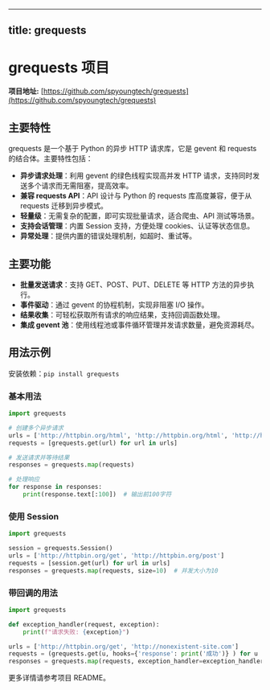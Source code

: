 
---
title: grequests
---

# grequests 项目

**项目地址:** [https://github.com/spyoungtech/grequests](https://github.com/spyoungtech/grequests)

## 主要特性
grequests 是一个基于 Python 的异步 HTTP 请求库，它是 gevent 和 requests 的结合体。主要特性包括：
- **异步请求处理**：利用 gevent 的绿色线程实现高并发 HTTP 请求，支持同时发送多个请求而无需阻塞，提高效率。
- **兼容 requests API**：API 设计与 Python 的 requests 库高度兼容，便于从 requests 迁移到异步模式。
- **轻量级**：无需复杂的配置，即可实现批量请求，适合爬虫、API 测试等场景。
- **支持会话管理**：内置 Session 支持，方便处理 cookies、认证等状态信息。
- **异常处理**：提供内置的错误处理机制，如超时、重试等。

## 主要功能
- **批量发送请求**：支持 GET、POST、PUT、DELETE 等 HTTP 方法的异步执行。
- **事件驱动**：通过 gevent 的协程机制，实现非阻塞 I/O 操作。
- **结果收集**：可轻松获取所有请求的响应结果，支持回调函数处理。
- **集成 gevent 池**：使用线程池或事件循环管理并发请求数量，避免资源耗尽。

## 用法示例
安装依赖：`pip install grequests`

### 基本用法
```python
import grequests

# 创建多个异步请求
urls = ['http://httpbin.org/html', 'http://httpbin.org/html', 'http://httpbin.org/html']
requests = [grequests.get(url) for url in urls]

# 发送请求并等待结果
responses = grequests.map(requests)

# 处理响应
for response in responses:
    print(response.text[:100])  # 输出前100字符
```

### 使用 Session
```python
import grequests

session = grequests.Session()
urls = ['http://httpbin.org/get', 'http://httpbin.org/post']
requests = [session.get(url) for url in urls]
responses = grequests.map(requests, size=10)  # 并发大小为10
```

### 带回调的用法
```python
import grequests

def exception_handler(request, exception):
    print(f"请求失败: {exception}")

urls = ['http://httpbin.org/get', 'http://nonexistent-site.com']
requests = (grequests.get(u, hooks={'response': print('成功')} ) for u in urls)
responses = grequests.map(requests, exception_handler=exception_handler)
```

更多详情请参考项目 README。